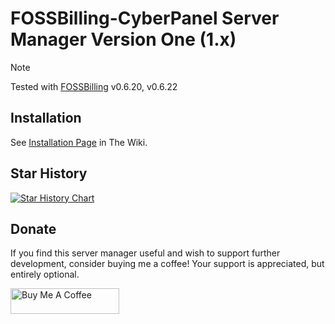 # FOSSBilling-CyberPanel Server Manager Version One (1.x)

> [!NOTE]  
> Tested with [FOSSBilling](https://github.com/FOSSBilling/FOSSBilling) v0.6.20, v0.6.22
>

## Installation

See [Installation Page](https://github.com/NerdbyteIO/FOSSBilling-CyberPanel/wiki/Installation-Guide) in The Wiki.

## Star History

[![Star History Chart](https://api.star-history.com/svg?repos=NerdbyteIO/FossBilling-CyberPanel&type=Date)](https://star-history.com/#NerdbyteIO/FossBilling-CyberPanel&Date)

## Donate

If you find this server manager useful and wish to support further development, consider buying me a coffee! Your support is appreciated, but entirely optional.

<a href="https://www.buymeacoffee.com/jsonkenyon" target="_blank"><img src="https://cdn.buymeacoffee.com/buttons/default-orange.png" alt="Buy Me A Coffee" height="41" width="174"></a>
